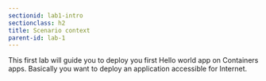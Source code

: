 ```yaml
---
sectionid: lab1-intro
sectionclass: h2
title: Scenario context
parent-id: lab-1
---
```


This first lab will guide you to deploy you first Hello world app on Containers apps. Basically you want to deploy an application accessible for Internet.
